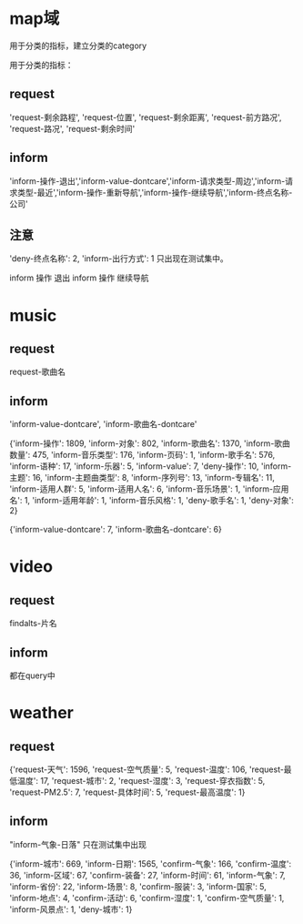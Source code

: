 # map域
用于分类的指标，建立分类的category

用于分类的指标：
## request
'request-剩余路程', 'request-位置', 'request-剩余距离', 'request-前方路况', 'request-路况', 'request-剩余时间' 

## inform
'inform-操作-退出','inform-value-dontcare','inform-请求类型-周边','inform-请求类型-最近','inform-操作-重新导航','inform-操作-继续导航','inform-终点名称-公司'


## 注意
'deny-终点名称': 2, 'inform-出行方式': 1
只出现在测试集中。

inform 操作 退出
inform 操作 继续导航

# music
## request
request-歌曲名

## inform
'inform-value-dontcare', 'inform-歌曲名-dontcare'

{'inform-操作': 1809, 'inform-对象': 802, 'inform-歌曲名': 1370, 'inform-歌曲数量': 475, 'inform-音乐类型': 176, 'inform-页码': 1, 'inform-歌手名': 576, 'inform-语种': 17, 'inform-乐器': 5, 'inform-value': 7, 'deny-操作': 10, 'inform-主题': 16, 'inform-主题曲类型': 8, 'inform-序列号': 13, 'inform-专辑名': 11, 'inform-适用人群': 5, 'inform-适用人名': 6, 'inform-音乐场景': 1, 'inform-应用名': 1, 'inform-适用年龄': 1, 'inform-音乐风格': 1, 'deny-歌手名': 1, 'deny-对象': 2}

{'inform-value-dontcare': 7, 'inform-歌曲名-dontcare': 6}

# video
## request
findalts-片名


## inform
都在query中


# weather
## request
{'request-天气': 1596, 'request-空气质量': 5, 'request-温度': 106, 'request-最低温度': 17, 'request-城市': 2, 'request-湿度': 3, 'request-穿衣指数': 5, 'request-PM2.5': 7, 'request-具体时间': 5, 'request-最高温度': 1}
## inform
"inform-气象-日落" 只在测试集中出现


{'inform-城市': 669, 'inform-日期': 1565, 'confirm-气象': 166, 'confirm-温度': 36, 'inform-区域': 67, 'confirm-装备': 27, 'inform-时间': 61, 'inform-气象': 7, 'inform-省份': 22, 'inform-场景': 8, 'confirm-服装': 3, 'inform-国家': 5, 'inform-地点': 4, 'confirm-活动': 6, 'confirm-湿度': 1, 'confirm-空气质量': 1, 'inform-风景点': 1, 'deny-城市': 1}